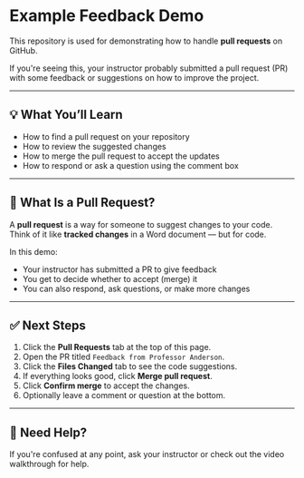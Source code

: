 # Example Feedback Demo

This repository is used for demonstrating how to handle **pull requests** on GitHub.

If you're seeing this, your instructor probably submitted a pull request (PR) with some feedback or suggestions on how to improve the project.

---

## 💡 What You’ll Learn

- How to find a pull request on your repository
- How to review the suggested changes
- How to merge the pull request to accept the updates
- How to respond or ask a question using the comment box

---

## 🔁 What Is a Pull Request?

A **pull request** is a way for someone to suggest changes to your code. Think of it like **tracked changes** in a Word document — but for code.

In this demo:
- Your instructor has submitted a PR to give feedback
- You get to decide whether to accept (merge) it
- You can also respond, ask questions, or make more changes

---

## ✅ Next Steps

1. Click the **Pull Requests** tab at the top of this page.
2. Open the PR titled `Feedback from Professor Anderson`.
3. Click the **Files Changed** tab to see the code suggestions.
4. If everything looks good, click **Merge pull request**.
5. Click **Confirm merge** to accept the changes.
6. Optionally leave a comment or question at the bottom.

---

## 📣 Need Help?

If you're confused at any point, ask your instructor or check out the video walkthrough for help.
